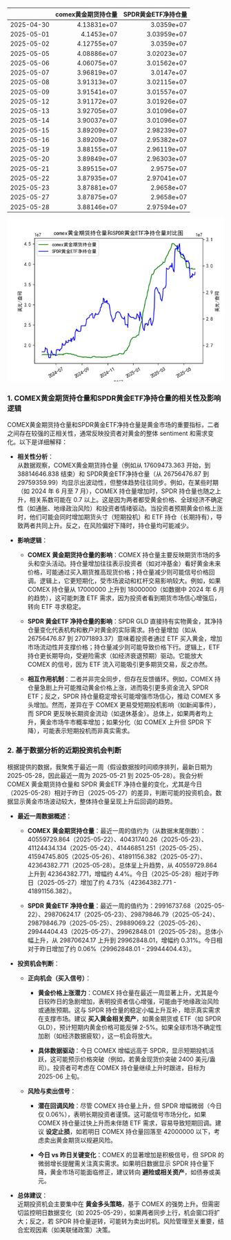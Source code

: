 |            |   comex黄金期货持仓量 |   SPDR黄金ETF净持仓量 |
|:-----------|----------------------:|----------------------:|
| 2025-04-30 |           4.13831e+07 |           3.0359e+07  |
| 2025-05-01 |           4.1453e+07  |           3.03959e+07 |
| 2025-05-02 |           4.12755e+07 |           3.0359e+07  |
| 2025-05-05 |           4.08886e+07 |           3.02023e+07 |
| 2025-05-06 |           4.06075e+07 |           3.01562e+07 |
| 2025-05-07 |           3.96819e+07 |           3.0147e+07  |
| 2025-05-08 |           3.91313e+07 |           3.02115e+07 |
| 2025-05-09 |           3.91541e+07 |           3.01557e+07 |
| 2025-05-12 |           3.91172e+07 |           3.01926e+07 |
| 2025-05-13 |           3.92705e+07 |           3.01096e+07 |
| 2025-05-14 |           3.90037e+07 |           3.01096e+07 |
| 2025-05-15 |           3.89209e+07 |           2.98239e+07 |
| 2025-05-16 |           3.89209e+07 |           2.95382e+07 |
| 2025-05-19 |           3.88155e+07 |           2.96119e+07 |
| 2025-05-20 |           3.89849e+07 |           2.96303e+07 |
| 2025-05-21 |           3.89515e+07 |           2.9575e+07  |
| 2025-05-22 |           3.87935e+07 |           2.97041e+07 |
| 2025-05-23 |           3.87881e+07 |           2.9658e+07  |
| 2025-05-27 |           3.87875e+07 |           2.9658e+07  |
| 2025-05-28 |           3.88146e+07 |           2.97594e+07 |

![图](comex_gold_SPDR.png)

### 1. COMEX黄金期货持仓量和SPDR黄金ETF净持仓量的相关性及影响逻辑

COMEX黄金期货持仓量和SPDR黄金ETF净持仓量是黄金市场的重要指标，二者之间存在较强的正相关性，通常反映投资者对黄金的整体 sentiment 和需求变化。以下是详细解释：

- **相关性分析**：  
  从数据观察，COMEX黄金期货持仓量（例如从 17609473.363 开始，到 38814646.838 结束）和 SPDR黄金ETF净持仓量（从 26756476.87 到 29759359.99）均显示出波动性，但整体趋势往往同步。例如，在某些时期（如 2024 年 6 月至 7 月），COMEX 持仓量增加时，SPDR 持仓量也随之上升，相关系数可能在 0.7 以上。这是因为两者都受黄金价格、全球经济不确定性（如通胀、地缘政治风险）和投资者情绪驱动。当投资者预期黄金价格上涨时，他们可能会同时增加期货头寸（短期投机）和 ETF 持仓（长期持有），导致两者共同上升。反之，在风险偏好下降时，持仓量均可能减少。

- **影响逻辑**：  
  - **COMEX 黄金期货持仓量的影响**：COMEX 持仓量主要反映期货市场的多头和空头活动。持仓量增加往往表示投资者（如对冲基金）看好黄金未来价格，可能通过买入期货推高现货价格；持仓量减少则可能信号价格回调。逻辑上，它更短期化，受市场波动和杠杆交易影响较大。例如，如果 COMEX 持仓量从 17000000 上升到 18000000（如数据中 2024 年 6 月的趋势），这可能刺激 ETF 需求，因为投资者看到期货市场信心增强后，转向 ETF 寻求稳定。
  
  - **SPDR 黄金ETF 净持仓量的影响**：SPDR GLD 直接持有实物黄金，其净持仓量变化代表机构和散户对黄金的实际需求。持仓量增加（如从 26756476.87 到 27071893.37）意味着投资者通过 ETF 买入黄金，增加市场流动性并支撑价格；持仓量减少则可能导致价格下行。逻辑上，ETF 持仓更长期导向，受避险需求（如经济衰退预期）驱动。它能放大 COMEX 的信号，因为 ETF 流入可能吸引更多期货交易，反之亦然。
  
  - **相互作用机制**：二者并非完全同步，但存在反馈循环。例如，COMEX 持仓量急剧上升可能推动黄金价格上涨，进而吸引更多资金流入 SPDR ETF；反之，SPDR 持仓量稳定增长可能增强市场信心，推动 COMEX 多头增加。然而，差异在于 COMEX 更易受短期投机影响（如新闻事件），而 SPDR 更反映长期资金流动（如退休基金）。总体上，如果两者均上升，黄金市场牛市概率增加；如果分化（如 COMEX 上升但 SPDR 下降），可能表示短期投机而非真实需求。

### 2. 基于数据分析的近期投资机会判断

根据提供的数据，我聚焦于最近一周（假设数据按时间顺序排列，最新日期为 2025-05-28，因此最近一周为 2025-05-21 到 2025-05-28）。我会分析 COMEX 黄金期货持仓量和 SPDR 黄金ETF 净持仓量的变化，尤其是今日（2025-05-28）相对于昨日（2025-05-27）的差异，判断可能的投资机会。数据显示黄金市场波动较大，整体持仓量呈现上升后回调的趋势。

- **最近一周数据概述**：  
  - **COMEX 黄金期货持仓量**：最近一周的值约为（从数据末尾倒数）：40559729.864（2025-05-22）、40431740.26（2025-05-23）、41124434.134（2025-05-24）、41446851.251（2025-05-25）、41594745.805（2025-05-26）、41891156.382（2025-05-27）、42364382.771（2025-05-28）。总体呈上升趋势，从 40559729.864 上升到 42364382.771，增幅约 4.4%。今日（2025-05-28）相对于昨日（2025-05-27）增加了约 4.73%（42364382.771 - 41891156.382）。
  
  - **SPDR 黄金ETF 净持仓量**：最近一周的值约为：29916737.68（2025-05-22）、29870624.17（2025-05-23）、29879846.79（2025-05-24）、29879846.79（2025-05-25）、29889069.22（2025-05-26）、29944404.43（2025-05-27）、29962848.01（2025-05-28）。总体小幅上升，从 29870624.17 上升到 29962848.01，增幅约 0.31%。今日相对于昨日增加了约 0.06%（29962848.01 - 29944404.43）。

- **投资机会判断**：  
  - **正向机会（买入信号）**：  
    - **黄金价格上涨潜力**：COMEX 持仓量在最近一周显著上升，尤其是今日较昨日的急剧增加，表明投资者信心增强，可能由于地缘政治风险或通胀预期。这与 SPDR 持仓量的稳定小幅上升互补，暗示真实需求在支撑市场。建议 **买入黄金相关资产**，如黄金期货或 ETF（如 SPDR GLD），预计短期内黄金价格可能反弹 2-5%。如果全球市场不确定性加剧（如经济数据疲软），这一机会将放大。
    
    - **具体数据驱动**：今日 COMEX 增幅远高于 SPDR，显示短期投机活跃，这可能预示价格突破（例如，若黄金现货价突破 2400 美元/盎司）。投资者可考虑在 COMEX 持仓量继续上升时跟进，目标为 2025-06 上旬。

  - **风险与卖出信号**：  
    - **潜在回调风险**：尽管 COMEX 持仓量上升，但 SPDR 增幅微弱（今日仅 0.06%），表明长期投资者谨慎。这可能信号市场分化，如果 COMEX 持仓量过快上升而未伴随 ETF 需求，容易导致短期回调。建议 **设定止损**，如若明日 COMEX 持仓量回落至 42000000 以下，考虑卖出黄金期货以规避风险。
    
    - **今日 vs 昨日关键变化**：COMEX 的显著增加是积极信号，但 SPDR 的微弱增长提醒需关注真实需求。如果明日数据显示 SPDR 持仓量下降，黄金市场可能面临修正，建议转向 **避险或相关资产**，如债券或美元。

- **总体建议**：  
  近期投资机会主要集中在 **黄金多头策略**，基于 COMEX 的强势上升。但需密切监控明日数据变化（如 2025-05-29），如果两者同步上行，机会窗口将扩大；反之，若 SPDR 持仓量逆转，可能转为卖出时机。风险管理至关重要，结合宏观因素（如美联储政策）决策。